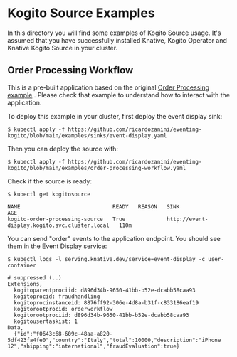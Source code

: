 # Kogito Source Examples

In this directory you will find some examples of Kogito Source usage. It's assumed that you have successfully installed
Knative, Kogito Operator and Knative Kogito Source in your cluster.

## Order Processing Workflow

This is a pre-built application based on the
original [Order Processing example](https://github.com/kiegroup/kogito-examples/tree/stable/serverless-workflow-order-processing)
. Please check that example to understand how to interact with the application.

To deploy this example in your cluster, first deploy the event display sink:

```shell
$ kubectl apply -f https://github.com/ricardozanini/eventing-kogito/blob/main/examples/sinks/event-display.yaml
```

Then you can deploy the source with:

```shell
$ kubectl apply -f https://github.com/ricardozanini/eventing-kogito/blob/main/examples/order-processing-workflow.yaml
```

Check if the source is ready:

```shell
$ kubectl get kogitosource

NAME                             READY   REASON   SINK                                            AGE
kogito-order-processing-source   True             http://event-display.kogito.svc.cluster.local   110m
```

You can send "order" events to the application endpoint. You should see them in the Event Display service:

```
$ kubectl logs -l serving.knative.dev/service=event-display -c user-container

# suppressed (..)
Extensions,
  kogitoparentprociid: d896d34b-9650-41bb-b52e-dcabb58caa93
  kogitoprocid: fraudhandling
  kogitoprocinstanceid: 8876ff92-306e-4d8a-b31f-c833186eaf19
  kogitorootprocid: orderworkflow
  kogitorootprociid: d896d34b-9650-41bb-b52e-dcabb58caa93
  kogitousertaskist: 1
Data,
  {"id":"f0643c68-609c-48aa-a820-5df423fa4fe0","country":"Italy","total":10000,"description":"iPhone 12","shipping":"international","fraudEvaluation":true}
```

